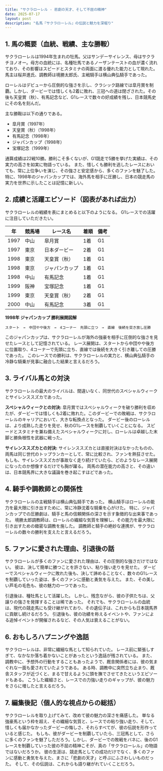 ```yaml
---
title: "サクラローレル - 悲劇の天才、そして不屈の精神"
date: 2025-07-17
layout: post
description: "名馬『サクラローレル』の伝説と魅力を深堀り"
---
```


## 1. 馬の概要（血統、戦績、主な勝鞍）

サクラローレルは1994年生まれの牡馬。父はサンデーサイレンス、母はサクラチヨノオー。母方の血統には、名種牡馬であるノーザンテーストの血が濃く流れており、その影響はスピードとスタミナの両面に渡る優れた能力として現れた。  馬主は桜井進氏、調教師は境勝太郎氏、主戦騎手は横山典弘騎手であった。

ローレルはデビューから圧倒的な強さを示し、クラシック路線では皐月賞を制覇。しかし、ダービーでは惜しくも2着に敗れ、三冠への道は閉ざされた。その後も天皇賞（秋）、有馬記念など、G1レースで数々の好成績を残し、日本競馬史にその名を刻んだ。

主な勝鞍は以下の通りである。

* 皐月賞（1997年）
* 天皇賞（秋）（1998年）
* 有馬記念（1998年）
* ジャパンカップ（1998年）
* 宝塚記念（1999年）

通算成績は22戦10勝。勝利こそ多くないが、G1競走で5勝を挙げた実績は、その実力の高さを如実に物語っている。  また、惜しくも勝利を逃したレースにおいても、常に上位争いを演じ、その強さと安定感から、多くのファンを魅了した。  特に、1998年のジャパンカップでは、海外馬を相手に圧勝し、日本の競走馬の実力を世界に示したことは記憶に新しい。


## 2. 成績と活躍エピソード（図表があれば出力）

サクラローレルの戦績を表にまとめると以下のようになる。  G1レースでの活躍に注目していただきたい。

| 年 | 競馬場 | レース名 | 着順 | 備考 |
|---|---|---|---|---|
| 1997 | 中山 | 皐月賞 | 1着 | G1 |
| 1997 | 東京 | 日本ダービー | 2着 | G1 |
| 1998 | 東京 | 天皇賞（秋） | 1着 | G1 |
| 1998 | 東京 | ジャパンカップ | 1着 | G1 |
| 1998 | 中山 | 有馬記念 | 1着 | G1 |
| 1999 | 阪神 | 宝塚記念 | 1着 | G1 |
| 1999 | 東京 | 天皇賞（秋） | 2着 | G1 |
| 2000 | 中山 | 有馬記念 | 3着 | G1 |


**1998年 ジャパンカップ 勝利展開図解**

```
スタート　→　中団やや後方　→　4コーナー　先頭に立つ　→　直線　後続を突き放し圧勝
```

このジャパンカップは、サクラローレルが海外の強豪を相手に圧倒的な強さを見せたレースとして記憶されている。  レース展開は、スタートから中団やや後方に位置取り、4コーナーで先頭に立ち、直線では後続を大きく引き離しての圧勝であった。  このレースでの勝利は、サクラローレルの実力と、横山典弘騎手の冷静な騎乗が見事に融合した結果と言えるだろう。


## 3. ライバル馬との対決

サクラローレルの最大のライバルは、間違いなく、同世代のスペシャルウィークとサイレンススズカであった。

**スペシャルウィークとの対決:**  皐月賞ではスペシャルウィークを破り勝利を収めたが、ダービーでは惜しくも2着に敗れた。このダービーでの敗戦は、サクラローレルのキャリアにおいて、大きな転換点となった。  ダービー後のローレルは、より成熟した走りを見せ、秋のG1レースを制覇していくことになる。  スピードとスタミナを兼ね備えたスペシャルウィークに対し、ローレルは卓越した末脚と勝負根性を武器に戦った。

**サイレンススズカとの対決:**  サイレンススズカとは直接対決はなかったものの、両馬は同じ世代のトップランカーとして、常に比較され、ファンを熱狂させた。  もしも、サイレンススズカが事故なく走り続けていたら、どのようなレース展開になったのか想像するだけでも胸が躍る。  両馬の潜在能力の高さと、その違いは、日本競馬界に大きな議論を巻き起こすほどであった。


## 4. 騎手や調教師との関係性

サクラローレルの主戦騎手は横山典弘騎手であった。  横山騎手はローレルの能力を最大限に引き出すために、常に冷静沈着な騎乗を心がけた。  特に、ジャパンカップでの圧勝劇は、騎手と馬の信頼関係の深さを示す象徴的な出来事であった。  境勝太郎調教師は、ローレルの繊細な気質を理解し、その能力を最大限に引き出すための緻密な調教を施した。  調教師と騎手の絶妙な連携が、サクラローレルの数々の勝利を支えたと言えるだろう。


## 5. ファンに愛された理由、引退後の話

サクラローレルが多くのファンに愛された理由は、その圧倒的な強さだけではない。  彼は、決して簡単に勝つことを許さない、粘り強い走りを見せた。  ダービーでスペシャルウィークに敗れた後も、決して諦めることなく、数々のG1レースを制覇していった姿は、多くのファンに感動と勇気を与えた。  また、その美しい芦毛の毛色も、彼の魅力の一つであった。

引退後は、種牡馬として活躍した。  しかし、残念ながら、彼の子供たちは、父譲りの強さを発揮することは稀であった。  それでも、サクラローレルの血統は、現代の競走馬にも受け継がれており、その遺伝子は、これからも日本競馬界に貢献し続けるだろう。  引退後も、彼の功績を称えるイベントや、ファンによる追悼イベントが開催されるなど、その人気は衰えることがない。


## 6. おもしろハプニングや逸話

サクラローレルは、非常に繊細な馬として知られていた。  レース前に緊張しすぎて、なかなか落ち着かないことがあったという逸話が残されている。  また、調教中に、予想外の行動をすることもあったようで、厩舎関係者には、彼の気まぐれな一面も愛されていたようである。  ある時、調教中に突然立ち止まり、厩舎スタッフが近づくと、まるで甘えるように頭を撫でさせてきたというエピソードもある。  こうした繊細さと、レースでの力強い走りのギャップが、彼の魅力をさらに増したと言えるだろう。


## 7. 編集後記（個人的な視点からの総括）

サクラローレルを取り上げてみて、改めて彼の魅力の深さを痛感した。  単なる強豪馬という枠を超え、その繊細な気質と、レースでの粘り強い走り、そして、惜しくも届かなかったダービーの悔しさ、それらすべてが、彼の伝説を形作っていると感じた。  もしも、彼がダービーを制覇していたら、三冠馬として、さらに多くのファンを魅了しただろう。しかし、ダービーでの敗戦をバネに、後のG1レースを制覇していった彼の不屈の精神こそが、真の「サクラローレル」の物語ではないだろうか。  彼の生涯は、競走馬としての成功だけでなく、多くのファンに感動と勇気を与えた、まさに「悲劇の天才」と呼ぶにふさわしいものだった。  そして、その伝説は、これからも語り継がれていくことだろう。
